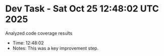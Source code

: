 # Dev Task - Sat Oct 25 12:48:02 UTC 2025
Analyzed code coverage results
- Time: 12:48:02
- Notes: This was a key improvement step.
